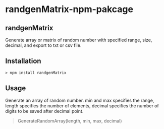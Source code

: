 # randgenMatrix-npm-pakcage

## randgenMatrix
Generate array or matrix of random number with specified range, size, decimal, and export to txt or csv file. 

## Installation
    > npm install randgenMatrix

## Usage
Generate an array of random number. min and max specifies the range, length specifies the number of elements, decimal specifies the number of digits to be saved after decimal point.
> GenerateRandomArray(length, min, max, decimal)